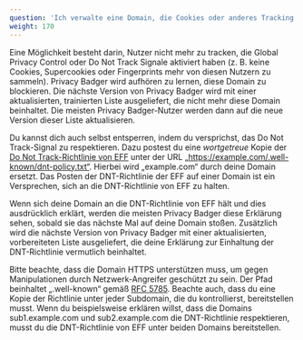 ```yaml
---
question: 'Ich verwalte eine Domain, die Cookies oder anderes Tracking verwendet. Wie kann ich verhindern, dass Privacy Badger meine Seite blockiert?'
weight: 170
---
```


Eine Möglichkeit besteht darin, Nutzer nicht mehr zu tracken, die Global Privacy Control oder Do Not Track Signale aktiviert haben (z. B. keine Cookies, Supercookies oder Fingerprints mehr von diesen Nutzern zu sammeln). Privacy Badger wird aufhören zu lernen, diese Domain zu blockieren. Die nächste Version von Privacy Badger wird mit einer aktualisierten, trainierten Liste ausgeliefert, die nicht mehr diese Domain beinhaltet. Die meisten Privacy Badger-Nutzer werden dann auf die neue Version dieser Liste aktualisieren.

Du kannst dich auch selbst entsperren, indem du versprichst, das Do Not Track-Signal zu respektieren. Dazu postest du eine _wortgetreue_ Kopie der [Do Not Track-Richtlinie von EFF](https://www.eff.org/dnt-policy) unter der URL „https://example.com/.well-known/dnt-policy.txt“. Hierbei wird „example.com“ durch deine Domain ersetzt. Das Posten der DNT-Richtlinie der EFF auf einer Domain ist ein Versprechen, sich an die DNT-Richtlinie von EFF zu halten.

Wenn sich deine Domain an die DNT-Richtlinie von EFF hält und dies ausdrücklich erklärt, werden die meisten Privacy Badger diese Erklärung sehen, sobald sie das nächste Mal auf deine Domain stoßen. Zusätzlich wird die nächste Version von Privacy Badger mit einer aktualisierten, vorbereiteten Liste ausgeliefert, die deine Erklärung zur Einhaltung der DNT-Richtlinie vermutlich beinhaltet.

Bitte beachte, dass die Domain HTTPS unterstützen muss, um gegen Manipulationen durch Netzwerk-Angreifer geschützt zu sein. Der Pfad beinhaltet „.well-known“ gemäß [RFC 5785](https://tools.ietf.org/html/rfc5785). Beachte auch, dass du eine Kopie der Richtlinie unter jeder Subdomain, die du kontrollierst, bereitstellen musst. Wenn du beispielsweise erklären willst, dass die Domains sub1.example.com und sub2.example.com die DNT-Richtlinie respektieren, musst du die DNT-Richtlinie von EFF unter beiden Domains bereitstellen.
